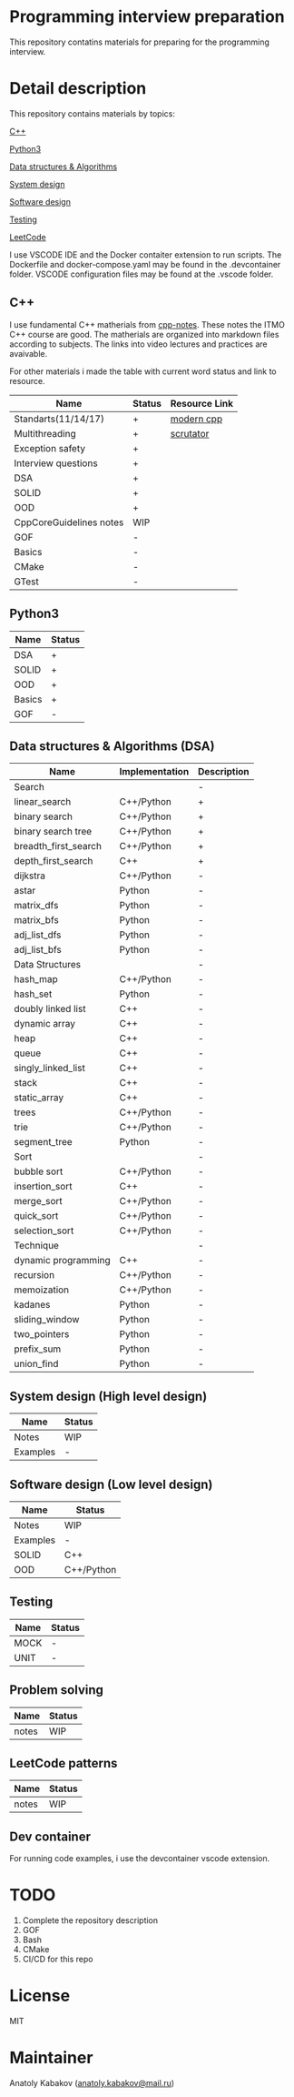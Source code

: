# Programming interview preparation

This repository contatins materials for preparing for the programming interview.

# Detail description

This repository contains materials by topics:

[С++](#C++)

[Python3](#Python)

[Data structures & Algorithms](#DSA)

[System design](#HLD)

[Software design](#LLD)

[Testing](#Testing)

[LeetCode](#LeetCode)

I use VSCODE IDE and the Docker contaiter extension to run scripts. The
Dockerfile and docker-compose.yaml may be found in the .devcontainer folder.
VSCODE configuration files may be found at the .vscode folder.

## <a id="C++">C++</a>

I use fundamental C++ matherials from
[cpp-notes](https://github.com/CPP-KT/cpp-notes/tree/master). These notes the
ITMO C++ course are good. The matherials are organized into markdown files
according to subjects. The links into video lectures and practices are
avaivable.

For other materials i made the table with current word status and link to
resource.

| Name                    | Status | Resource Link                                                                    |
| ----------------------- | ------ | -------------------------------------------------------------------------------- |
| Standarts(11/14/17)     | +      | [modern cpp](https://github.com/AnthonyCalandra/modern-cpp-features/tree/master) |
| Multithreading          | +      | [scrutator](http://scrutator.me/post/2012/04/04/parallel-world-p1.aspx)          |
| Exception safety        | +      | []()                                                                             |
| Interview questions     | +      | []()                                                                             |
| DSA                     | +      | []()                                                                             |
| SOLID                   | +      | []()                                                                             |
| OOD                     | +      | []()                                                                             |
| CppCoreGuidelines notes | WIP    | []()                                                                             |
| GOF                     | -      | []()                                                                             |
| Basics                  | -      | []()                                                                             |
| CMake                   | -      | []()                                                                             |
| GTest                   | -      | []()                                                                             |

## <a id="Python3">Python3</a>

| Name   | Status |
| ------ | ------ |
| DSA    | +      |
| SOLID  | +      |
| OOD    | +      |
| Basics | +      |
| GOF    | -      |

## <a id="DSA">Data structures & Algorithms (DSA)</a>

| Name                 | Implementation | Description |
| -------------------- | -------------- | ----------- |
| Search               |                | -           |
| linear_search        | C++/Python     | +           |
| binary search        | C++/Python     | +           |
| binary search tree   | C++/Python     | +           |
| breadth_first_search | C++/Python     | +           |
| depth_first_search   | C++            | +           |
| dijkstra             | C++/Python     | -           |
| astar                | Python         | -           |
| matrix_dfs           | Python         | -           |
| matrix_bfs           | Python         | -           |
| adj_list_dfs         | Python         | -           |
| adj_list_bfs         | Python         | -           |
| Data Structures      |                | -           |
| hash_map             | C++/Python     | -           |
| hash_set             | Python         | -           |
| doubly linked list   | C++            | -           |
| dynamic array        | C++            | -           |
| heap                 | C++            | -           |
| queue                | C++            | -           |
| singly_linked_list   | C++            | -           |
| stack                | C++            | -           |
| static_array         | C++            | -           |
| trees                | C++/Python     | -           |
| trie                 | C++/Python     | -           |
| segment_tree         | Python         | -           |
| Sort                 |                | -           |
| bubble sort          | C++/Python     | -           |
| insertion_sort       | C++            | -           |
| merge_sort           | C++/Python     | -           |
| quick_sort           | C++/Python     | -           |
| selection_sort       | C++/Python     | -           |
| Technique            |                | -           |
| dynamic programming  | C++            | -           |
| recursion            | C++/Python     | -           |
| memoization          | C++/Python     | -           |
| kadanes              | Python         | -           |
| sliding_window       | Python         | -           |
| two_pointers         | Python         | -           |
| prefix_sum           | Python         | -           |
| union_find           | Python         | -           |

## <a id="HDL">System design (High level design)</a>

| Name     | Status |
| -------- | ------ |
| Notes    | WIP    |
| Examples | -      |

## <a id="LLD">Software design (Low level design)</a>

| Name     | Status     |
| -------- | ---------- |
| Notes    | WIP        |
| Examples | -          |
| SOLID    | C++        |
| OOD      | C++/Python |

## <a id="Testing">Testing</a>

| Name | Status |
| ---- | ------ |
| MOCK | -      |
| UNIT | -      |

## <a id="Testing">Problem solving</a>

| Name  | Status |
| ----- | ------ |
| notes | WIP    |

## <a id="LeetCode">LeetCode patterns</a>

| Name  | Status |
| ----- | ------ |
| notes | WIP    |

## <a id="container">Dev container</a>

For running code examples, i use the devcontainer vscode extension.

# TODO

1. Complete the repository description
2. GOF
3. Bash
4. CMake
5. CI/CD for this repo

# License

MIT

# Maintainer

Anatoly Kabakov (anatoly.kabakov@mail.ru)
